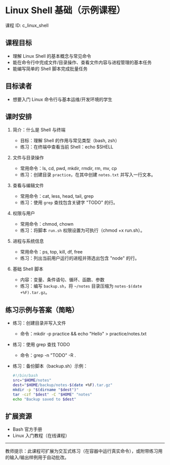 # Linux Shell 基础（示例课程）

课程 ID: c_linux_shell

## 课程目标
- 理解 Linux Shell 的基本概念与常见命令
- 能在命令行中完成文件/目录操作、查看文件内容与进程管理的基本任务
- 能编写简单的 Shell 脚本完成批量任务

## 目标读者
- 想要入门 Linux 命令行与基本运维/开发环境的学生

## 课时安排
1. 简介：什么是 Shell 与终端
   - 目标：理解 Shell 的作用与常见类型（bash, zsh）
   - 练习：在终端中查看当前 Shell：echo $SHELL

2. 文件与目录操作
   - 常用命令：ls, cd, pwd, mkdir, rmdir, rm, mv, cp
   - 练习：创建目录 `practice`，在其中创建 `notes.txt` 并写入一行文本。

3. 查看与编辑文件
   - 常用命令：cat, less, head, tail, grep
   - 练习：使用 `grep` 查找包含关键字 "TODO" 的行。

4. 权限与用户
   - 常用命令：chmod, chown
   - 练习：将脚本 `run.sh` 权限设置为可执行（chmod +x run.sh）。

5. 进程与系统信息
   - 常用命令：ps, top, kill, df, free
   - 练习：列出当前用户运行的进程并筛选出包含 "node" 的行。

6. 基础 Shell 脚本
   - 内容：变量、条件语句、循环、函数、参数
   - 练习：编写 `backup.sh`，将 `~/notes` 目录压缩为 `notes-$(date +%F).tar.gz`。

## 练习示例与答案（简略）
- 练习：创建目录并写入文件
  - 命令：mkdir -p practice && echo "Hello" > practice/notes.txt

- 练习：使用 grep 查找 TODO
  - 命令：grep -n "TODO" -R .

- 练习：备份脚本（backup.sh）示例：
  ```bash
  #!/bin/bash
  src="$HOME/notes"
  dest="$HOME/backup/notes-$(date +%F).tar.gz"
  mkdir -p "$(dirname "$dest")"
  tar -czf "$dest" -C "$HOME" "notes"
  echo "Backup saved to $dest"
  ```

## 扩展资源
- Bash 官方手册
- Linux 入门教程（在线课程）

---

教师提示：此课程可扩展为交互式练习（在容器中运行真实命令），或附带练习用的输入/输出样例用于自动批改。
